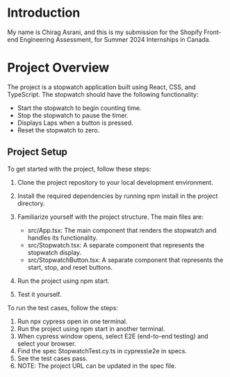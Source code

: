 # Introduction
My name is Chirag Asrani, and this is my submission for the Shopify Front-end Engineering Assessment, for Summer 2024 Internships in Canada. 

# Project Overview
The project is a stopwatch application built using React, CSS, and TypeScript. The stopwatch should have the following functionality:

- Start the stopwatch to begin counting time.
- Stop the stopwatch to pause the timer.
- Displays Laps when a button is pressed.
- Reset the stopwatch to zero.

## Project Setup
To get started with the project, follow these steps:

1. Clone the project repository to your local development environment.

2. Install the required dependencies by running npm install in the project directory.

3. Familiarize yourself with the project structure. The main files are:
    - src/App.tsx: The main component that renders the stopwatch and handles its functionality.
    - src/Stopwatch.tsx: A separate component that represents the stopwatch display.
    - src/StopwatchButton.tsx: A separate component that represents the start, stop, and reset buttons.

4. Run the project using npm start.
5. Test it yourself.

To run the test cases, follow the steps:
1. Run npx cypress open in one terminal.
2. Run the project using npm start in another terminal.
3. When cypress window opens, select E2E (end-to-end testing) and select your browser.
4. Find the spec StopwatchTest.cy.ts in cypress\e2e in specs.
5. See the test cases pass.
6. NOTE: The project URL can be updated in the spec file.


